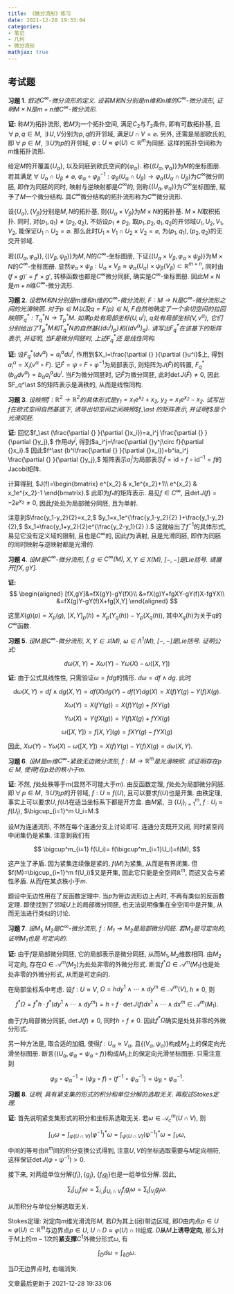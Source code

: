 ```yaml
---
title: 《微分流形》练习
date: 2021-12-28 19:33:04
categories: 
- 笔记
- 几何
- 微分流形
mathjax: true
---
```


考试题
------

**习题 1**. *叙述$C^\infty$-微分流形的定义. 设若$M$和$N$分别是$m$维和$n$维的$C^\infty$-微分流形, 证明$M\times N$是$m+n$维$C^\infty$-微分流形.* 

**证:** 称$M$为拓扑流形, 若$M$为一个拓扑空间, 满足$C_2$与$T_2$条件,
即有可数拓扑基, 且$\,\forall\,p,q\in M,$
$\,\exists\,U,V$分别为$p,q$的开邻域, 满足$U\cap V=\varnothing.$ 另外,
还需是局部欧氏的, 即$\,\forall\,p\in M,$ $\,\exists\,U$为$p$的开邻域,
$\varphi:U\approx \varphi(U)\subset \mathbb{R}^m$为同胚.
这样的拓扑空间称为$m$维拓扑流形.

给定$M$的开覆盖$\{U_\alpha\},$ 以及同胚到欧氏空间的$\{\varphi_\alpha\}.$
称$\{(U_\alpha,\varphi_\alpha)\}$为$M$的坐标图册.
若其满足$\,\forall\,U_\alpha\cap U_\beta\neq \varnothing,$
$\varphi_\alpha\circ\varphi_{\beta}^{-1}:\varphi_{\beta}(U_\alpha\cap U_\beta)\rightarrow \varphi_{\alpha}(U_\alpha\cap U_\beta)$为$C^\infty$微分同胚,
即作为同胚的同时, 映射与逆映射都是$C^\infty$的,
则称$\{(U_\alpha,\varphi_\alpha)\}$为$C^\infty$坐标图册,
赋予了$M$一个微分结构.
具$C^\infty$微分结构的拓扑流形称为$C^\infty$微分流形.

设$\{U_\alpha\},\{V_\beta\}$分别是$M,N$的拓扑基,
则$\{U_\alpha\times V_\beta\}$为$M\times N$的拓扑基.
$M\times N$取积拓扑. 同时, 对$(p_1,q_1)\neq (p_2,q_2),$
不妨设$p_1\neq p_2,$ 取$p_1,p_2,q_1,q_2$的开邻域$U_1,U_2,V_1,V_2,$
能保证$U_1\cap U_2=\varnothing.$
那么此时$U_1\times V_1\cap U_2\times V_2=\varnothing,$
为$(p_1,q_1),(p_2,q_2)$的无交开邻域.

若$\{(U_\alpha,\varphi_\alpha)\},\{(V_\beta,\psi_\beta)\}$为$M,N$的$C^\infty$-坐标图册,
下证$\{(U_\alpha\times V_\beta,\varphi_\alpha\times \psi_\beta)\}$为$M\times N$的$C^\infty$-坐标图册.
显然$\varphi_\alpha\times \psi_\beta:U_\alpha\times V_\beta\approx \varphi_\alpha(U_\alpha)\times \psi_\beta(V_\beta)\subset \mathbb{R}^{m+n},$
同时由$(f\times g)'=f'\times g',$ 转移函数也都是$C^\infty$微分同胚,
确实是$C^\infty$-坐标图册. 因此$M\times N$是$m+n$维$C^\infty$-微分流形.

**习题 2**. *设若$M$和$N$分别是$m$维和$n$维的$C^\infty$-微分流形, $F:M\rightarrow N$是$C^\infty$-微分流形之间的光滑映照. 对于$p\in M$以及$q = F(p) \in N$, $F$自然地确定了一个余切空间的拉回映照$F^\ast _q:T^\ast _qN\rightarrow T^\ast _pM.$ 如果$p$处有局部坐标$(U, u^i),$ $q$处有局部坐标$(V,v^\alpha),$ 它们分别给出了$T^\ast _pM$和$T^\ast _qN$的自然基$\{(du^i)_p\}$和$\{(dv^\alpha)_q\}.$ 请写出$F^\ast _q$在该基下的矩阵表示, 并证明, 当$F$是微分同胚时, 上述$F^\ast _q$还 是线性同构.* 

**证:** 设$F^\ast _q(d v^\alpha)=a^\alpha_i du^i,$
作用到$X_i=\frac{\partial {} }{\partial {}u^i}$上,
得到$a_i^\alpha=X_i(v^\alpha\circ F).$
记$\widehat{F}=\psi\circ F\circ \varphi^{-1}$为局部表示,
则矩阵为$J(\widehat{F})$的转置,
$F_q^\ast (b_\alpha dv^\alpha)=b_\alpha a_i^\alpha du^i.$ 当$F$为微分同胚时,
记$\widehat{F}$为微分同胚, 此时$\det J(\widehat{F})\neq 0,$
因此$F_q^\ast $的矩阵表示是满秩的, 从而是线性同构.

**习题 3**. *设映照$f : \mathbb{R}^2\rightarrow \mathbb{R}^2$的具体形式是$y_1 = x_1e^{x_2} + x_2,$ $y_2 = x_1e^{x_2}-x_2.$ 试写出$f$在欧式空间自然基底下, 诱导出切空间之间映照$f_\ast $的矩阵表示, 并证明$f$是个光滑同胚.* 

**证:**
回忆$f_\ast (\frac{\partial {} }{\partial {}x_i})=a_i^j \frac{\partial {} }{\partial {}y_j},$
作用$dy^j,$ 得到$a_i^j=\frac{\partial {}y^j\circ f}{\partial {}x_i}.$
因此$f^\ast (b^i\frac{\partial {} }{\partial {}x_i})=b^ia_i^j \frac{\partial {} }{\partial {}y_j},$
矩阵表示$a_i^j$为局部表示$\widehat{f}=\mathrm{id}\circ f\circ \mathrm{id}^{-1}=f$的Jacobi矩阵.

计算得到, $J(f)=\begin{bmatrix}
 e^{x_2} & x_1e^{x_2}+1\\
 e^{x_2} & x_1e^{x_2}-1
 \end{bmatrix}.$ 此即为$f_*$的矩阵表示. 易见$f\in C^\infty,$
且$\det J(f)=-2e^{x_2}\neq 0,$ 因此$f$处处为局部微分同胚, 且为单射.

注意到$\frac{y_1-y_2}{2}=x_2,$
$y_1=x_1e^{\frac{y_1-y_2}{2} }+\frac{y_1-y_2}{2},$
$x_1=\frac{y_1+y_2}{2}e^{\frac{y_2-y_1}{2} }.$
这就给出了$f^{-1}$的具体形式, 易见它没有定义域的限制,
且也是$C^\infty$的, 因此$f$为满射, 且是光滑同胚,
即作为同胚的同时映射与逆映射都是光滑的.

**习题 4**. *设$M$是$C^\infty$-微分流形, $f, g \in C^\infty(M),$ $X, Y \in X (M),$ $[-, -]$是Lie括号. 请展开$[fX, gY].$* 

**证:** 
$$
\begin{aligned}
 [fX,gY]&=fX(gY)-gY(fX)\\
 &=fX(g)Y+fgXY-gY(f)X-fgYX\\
 &=fX(g)Y-gY(f)X+fg[X,Y] 
 \end{aligned}
$$

这里$X(g)(p)=X_p(g),$ $[X,Y]_p(h)=X_p(Y_q(h))-Y_p(X_q(h)),$
其中$X_q(h)$为关于$q$的$C^\infty$函数.

**习题 5**. *设$M$是$C^\infty$-微分流形, $X, Y \in \mathfrak{X}(M),$ $\omega \in \Lambda^1(M),$ $[-, -]$是Lie括号. 证明公式:* 



$$
d\omega (X, Y ) = X\omega (Y ) - Y \omega(X) - \omega([X, Y ])
$$



**证:** 由于公式具线性性, 只需验证$\omega=fdg$的情形.
$d\omega=df\wedge dg.$ 此时


$$
d\omega(X,Y)=df\wedge dg(X,Y)=df(X)dg(Y)-df(Y)dg(X)=X(f)Y(g)-Y(f)X(g).
$$




$$
X\omega(Y)=X(fY(g))=X(f)Y(g)+fXY(g)
$$




$$
Y\omega(X)=Y(fX(g))=Y(f)X(g)+fYX(g)
$$




$$
\omega([X,Y])=f[X,Y] (g)=fXY(g)-fYX(g)
$$



因此,
$X\omega(Y)-Y\omega(X)-\omega([X,Y])=X(f)Y(g)-Y(f)X(g)=d\omega(X,Y).$

**习题 6**. *设$M$是$m$维$C^\infty$-紧致无边微分流形, $f : M \rightarrow \mathbb{R}^m$是光滑映照. 试证明存在$p\in M,$ 使得$f$在$p$处的秩小于$m.$* 

**证:** 不然, $f$处处秩等于$m$(显然不可能大于$m$). 由反函数定理,
$f$处处为局部微分同胚. 即$\,\forall\,p\in M,$
$\,\exists\,U$为$p$的开邻域, $f:U\approx f(U),$
且可以要求$f(U)$也是开集. 由秩定理,
事实上可以要求$U,f(U)$在适当坐标系下都是开方盒. 由$M$紧,
$\,\exists\,\{U_i\}_{i=1}^m,$ $f:U_i\approx f(U_i),$
$\bigcup_{i=1}^m U_i=M.$

设$M$为连通流形, 不然在每个连通分支上讨论即可. 连通分支既开又闭,
同时紧空间中闭集仍是紧集. 注意到我们有


$$
\bigcup^m_{i=1} f(U_i)= f(\bigcup^m_{i=1}U_i)=f(M),
$$

 这产生了矛盾.
因为紧集连续像是紧的, $f(M)$为紧集, 从而是有界闭集.
但$f(M)=\bigcup_{i=1}^m f(U_i)$又是开集,
因此它只能是全空间$\mathbb{R}^m,$ 而这又会与紧性矛盾.
从而$f$在某点秩小于$m.$

题设中无边性用在了反函数定理中. 当$p$为带边流形边上点时,
不再有类似的反函数定理. 即使找到了邻域$U$上的局部微分同胚,
也无法说明像集在全空间中是开集, 从而无法进行类似的讨论.

**习题 7**. *设$M_1, M_2$是$C^\infty$-微分流形, $f : M_1 \rightarrow M_2$是局部微分同胚. 若$M_2$是可定向的, 证明$M_1$也是 可定向的.* 

**证:** 由于$f$是局部微分同胚, 它的局部表示是微分同胚,
从而$M_1,M_2$维数相同. 由$M_2$可定向,
存在$\Omega\in \mathcal{A}^{m}(M_2)$为处处非零的外微分形式.
断言$f^\ast \Omega\in \mathcal{A}^m(M_1)$也是处处非零的外微分形式,
从而是可定向的.

在局部坐标系中考虑. 设$f:U\approx V,$
$\Omega=hdy^1\wedge\cdots \wedge dy^m\in \mathcal{A}^m(V),$ $h\neq 0,$
则


$$
f^\ast \Omega=f^\ast h\cdot f^\ast (dy^1\wedge\cdots\wedge dy^m)=h\circ f \cdot \det J(f) {}dx^{1}\wedge\cdots\wedge{}dx^{ {}m}\in \mathcal{A}^m(M_1).
$$



由于$f$为局部微分同胚, $\det J(f)\neq 0,$ 同时$h\circ f\neq 0.$
因此$f^\ast \Omega$确实是处处非零的外微分形式.

另一种方法是, 取合适的加细, 使得$f:U_\alpha\approx V_\alpha,$
且$\{(V_\alpha,\psi_\alpha)\}$构成$M_2$上的保定向光滑坐标图册.
断言$\{(U_\alpha,\varphi_\alpha=\psi_\alpha\circ f)\}$构成$M_1$上的保定向光滑坐标图册.
只需注意到


$$
\varphi_\beta\circ\varphi_\alpha^{-1}=(\psi_\beta\circ f)\circ (f^{-1}\circ \psi_\alpha^{-1})=\psi_\beta\circ\psi_\alpha^{-1}.
$$



**习题 8**. *证明, 具有紧支集的形式的积分和单位分解的选取无关. 再叙述Stokes定理.* 

**证:** 首先说明紧支集形式的积分和坐标系选取无关.
若$\omega\in \mathcal{A}^m_c(U\cap V),$ 则


$$
\int_U \omega=\int_{\varphi(U\cap V)}(\varphi^{-1})^\ast \omega=\int_{\psi(U\cap V)}(\psi^{-1})^\ast \omega=\int_V\omega,
$$


中间的等号由$\mathbb{R}^m$间的积分变换公式得到,
注意$U,V$的坐标选取需要与$M$定向相符,
这样保证$\det J(\varphi\circ\psi^{-1})> 0.$

接下来, 对两组单位分解$\{f_i\},\{g_j\},$ $\{f_ig_j\}$也是一组单位分解.
因此,


$$
\sum_i \int_{U_i} f_i \omega=\sum_{i,j}\int_{U_i\cap V_j} f_ig_j \omega=\sum_{j}\int_{V_j} g_j\omega.
$$


从而积分与单位分解选取无关.

Stokes定理: 对定向$m$维光滑流形$M,$ 若$D$为其上(闭)带边区域,
即$D$由内点$p\in U\approx \varphi(U)\subset \mathbb{R}^m$与边界点$p\in U,$
$U\cap D\approx \varphi(U)\cap \mathbb{H}$组成.
$D$**从**$M$**上诱导定向**,
那么对于$M$上的$m-1$次的**紧支撑**$C^1$外微分形式$\omega$, 有


$$
\int_D d\omega=\int_{\partial D}\omega.
$$

 当$D$无边界点时, 右端消失.

文章最后更新于 2021-12-28 19:33:06 
